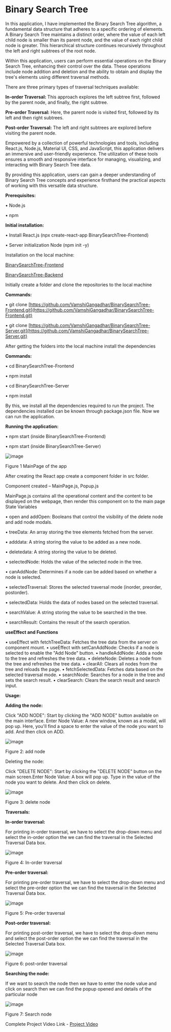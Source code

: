 # Binary Search Tree
In this application, I have implemented the Binary Search Tree algorithm, a fundamental data structure that adheres to a specific ordering of elements. A Binary Search Tree maintains a distinct order, where the value of each left child node is smaller than its parent node, and the value of each right child node is greater. This hierarchical structure continues recursively throughout the left and right subtrees of the root node.

Within this application, users can perform essential operations on the Binary Search Tree, enhancing their control over the data. These operations include node addition and deletion and the ability to obtain and display the tree's elements using different traversal methods.

There are three primary types of traversal techniques available:

**In-order Traversal:** This approach explores the left subtree first, followed by the parent node, and finally, the right subtree.

**Pre-order Traversal:** Here, the parent node is visited first, followed by its left and then right subtrees.

**Post-order Traversal:** The left and right subtrees are explored before visiting the parent node.

Empowered by a collection of powerful technologies and tools, including React.js, Node.js, Material UI, CSS, and JavaScript, this application delivers an immersive and user-friendly experience. The utilization of these tools ensures a smooth and responsive interface for managing, visualizing, and interacting with Binary Search Tree data.

By providing this application, users can gain a deeper understanding of Binary Search Tree concepts and experience firsthand the practical aspects of working with this versatile data structure. 

**Prerequisites:**

•	Node.js

•	npm

**Initial installation:**

•	Install React.js (npx create-react-app BinarySearchTree-Frontend)

•	Server initialization Node (npm init -y)

Installation on the local machine:

[BinarySearchTree-Frontend](https://github.com/VamshiGangadhar/BinarySearchTree-Frontend.git)


[BinarySearchTree-Backend](https://github.com/VamshiGangadhar/BinarySearchTree-Server.git)

Initially create a folder and clone the repositories to the local machine

**Commands:**

•	git clone  [https://github.com/VamshiGangadhar/BinarySearchTree-Frontend.git](https://github.com/VamshiGangadhar/BinarySearchTree-Frontend.git)

•	git clone  [https://github.com/VamshiGangadhar/BinarySearchTree-Server.git](https://github.com/VamshiGangadhar/BinarySearchTree-Server.git)

After getting the folders into the local machine install the dependencies

**Commands:**

•	cd BinarySearchTree-Frontend

•	npm install

•	cd BinarySearchTree-Server

•	npm install

By this, we install all the dependencies required to run the project. The dependencies installed can be known through package.json file. Now we can run the application.

**Running the application:**

•	npm start (inside BinarySearchTree-Frontend)

•	npm start (inside BinarySearchTree-Server)

![image](https://github.com/VamshiGangadhar/BinarySearchTree-Frontend/assets/80575671/38fb769b-dc5c-4394-b115-1470a5afaaf1)

Figure 1 MainPage of the app

After creating the React app create a component folder in src folder.

Component created – MainPage.js, Popup.js

MainPage.js contains all the operational content and the content to be displayed on the webpage, then render this component on to the main page
State Variables

•	open and addOpen: Booleans that control the visibility of the delete node and add node modals.

•	treeData: An array storing the tree elements fetched from the server.

•	adddata: A string storing the value to be added as a new node.

•	deletedata: A string storing the value to be deleted.

•	selectedNode: Holds the value of the selected node in the tree.

•	canAddNode: Determines if a node can be added based on whether a node is selected.

•	selectedTraversal: Stores the selected traversal mode (inorder, preorder, postorder).

•	selectedData: Holds the data of nodes based on the selected traversal.

•	searchValue: A string storing the value to be searched in the tree.

•	searchResult: Contains the result of the search operation.

**useEffect and Functions**

•	useEffect with fetchTreeData: Fetches the tree data from the server on component mount.
•	useEffect with setCanAddNode: Checks if a node is selected to enable the "Add Node" button.
•	handleAddNode: Adds a node to the tree and refreshes the tree data.
•	deleteNode: Deletes a node from the tree and refreshes the tree data.
•	clearAll: Clears all nodes from the tree and reloads the page.
•	fetchSelectedData: Fetches data based on the selected traversal mode.
•	searchNode: Searches for a node in the tree and sets the search result.
•	clearSearch: Clears the search result and search input.

**Usage:**

**Adding the node:**

Click "ADD NODE": Start by clicking the "ADD NODE" button available on the main interface. Enter Node Value: A new window, known as a modal, will pop up. Here, you'll find a space to enter the value of the node you want to add. And then click on ADD.

![image](https://github.com/VamshiGangadhar/BinarySearchTree-Frontend/assets/80575671/55bed770-b097-410c-b05c-1e7096453f09)

Figure 2: add node

Deleting the node:

Click "DELETE NODE": Start by clicking the "DELETE NODE" button on the main screen.Enter Node Value: A box will pop up. Type in the value of the node you want to delete. And then click on delete.

![image](https://github.com/VamshiGangadhar/BinarySearchTree-Frontend/assets/80575671/5e656a91-8dd9-466c-a3c4-666f68511b48)

Figure 3: delete node

**Traversals:**

**In-order traversal:**

For printing in-order traversal, we have to select the drop-down menu and select the in-order option the we can find the traversal in the Selected Traversal Data box.

![image](https://github.com/VamshiGangadhar/BinarySearchTree-Frontend/assets/80575671/a0a884ea-d625-45a4-83ab-73a11b1865cf)

Figure 4: In-order traversal

**Pre-order traversal:**

For printing pre-order traversal, we have to select the drop-down menu and select the pre-order option the we can find the traversal in the Selected Traversal Data box.

![image](https://github.com/VamshiGangadhar/BinarySearchTree-Frontend/assets/80575671/5c9bde78-8bf8-4538-a84a-fd94f7d0f105)

Figure 5: Pre-order traversal

**Post-order traversal:**

For printing post-order traversal, we have to select the drop-down menu and select the post-order option the we can find the traversal in the Selected Traversal Data box.

![image](https://github.com/VamshiGangadhar/BinarySearchTree-Frontend/assets/80575671/eb922614-9bbb-4f2a-98f4-97572c4b5167)

Figure 6: post-order traversal

**Searching the node:**

If we want to search the node then we have to enter the node value and click on search then we can find the popup opened and details of the particular node

![image](https://github.com/VamshiGangadhar/BinarySearchTree-Frontend/assets/80575671/21445861-1541-45eb-b134-48c71a3828c8)

Figure 7: Search node

Complete Project Video Link - [Project Video](https://drive.google.com/file/d/1WW-65VpmwOKyx2Iamw8rZ_lQTX95SJXS/view?usp=sharing)
